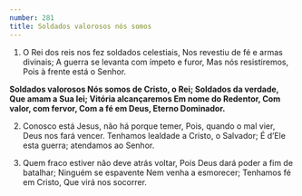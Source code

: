 ```yaml
---
number: 281
title: Soldados valorosos nós somos
---
```


1. O Rei dos reis nos fez soldados celestiais,
  Nos revestiu de fé e armas divinais;
  A guerra se levanta com ímpeto e furor,
  Mas nós resistiremos,
  Pois à frente está o Senhor.

  __Soldados valorosos
  Nós somos de Cristo, o Rei;
  Soldados da verdade,
  Que amam a Sua lei;
  Vitória alcançaremos
  Em nome do Redentor,
  Com valor, com fervor,
  Com a fé em Deus,
  Eterno Dominador.__

2. Conosco está Jesus, não há porque temer,
  Pois, quando o mal vier, Deus nos fará vencer.
  Tenhamos lealdade a Cristo, o Salvador;
  É d’Ele esta guerra; atendamos ao Senhor.

3. Quem fraco estiver não deve atrás voltar,
  Pois Deus dará poder a fim de batalhar;
  Ninguém se espavente
  Nem venha a esmorecer;
  Tenhamos fé em Cristo,
  Que virá nos socorrer.
